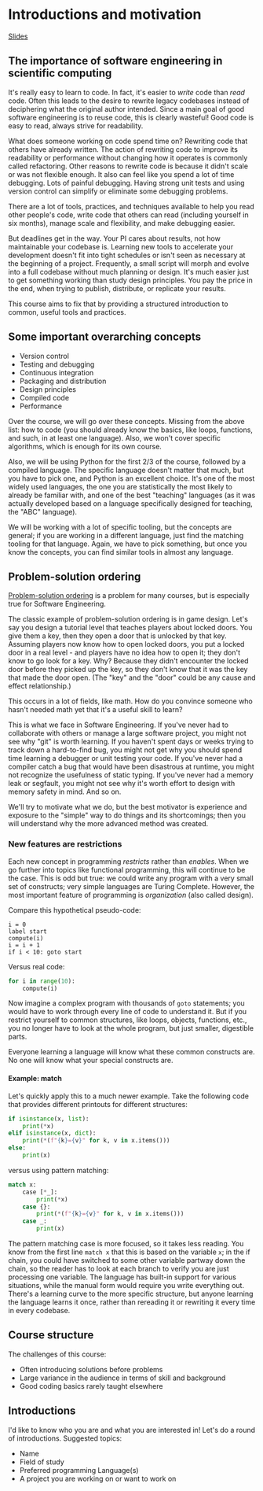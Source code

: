 # Introductions and motivation

[Slides](https://henryiii.github.io/se-for-sci/slides/week-01-1)

## The importance of software engineering in scientific computing

It's really easy to learn to code. In fact, it's easier to _write_ code than
_read_ code. Often this leads to the desire to rewrite legacy codebases instead
of deciphering what the original author intended. Since a main goal of good
software engineering is to reuse code, this is clearly wasteful! Good code is
easy to read, always strive for readability.

What does someone working on code spend time on? Rewriting code that others have
already written. The action of rewriting code to improve its readability or
performance without changing how it operates is commonly called refactoring.
Other reasons to rewrite code is because it didn't scale or was not flexible
enough. It also can feel like you spend a lot of time debugging. Lots of painful
debugging. Having strong unit tests and using version control can simplify or
eliminate some debugging problems.

There are a lot of tools, practices, and techniques available to help you read
other people's code, write code that others can read (including yourself in six
months), manage scale and flexibility, and make debugging easier.

But deadlines get in the way. Your PI cares about results, not how maintainable
your codebase is. Learning new tools to accelerate your development doesn't fit
into tight schedules or isn't seen as necessary at the beginning of a project.
Frequently, a small script will morph and evolve into a full codebase without
much planning or design. It's much easier just to get something working than
study design principles. You pay the price in the end, when trying to publish,
distribute, or replicate your results.

This course aims to fix that by providing a structured introduction to common,
useful tools and practices.

## Some important overarching concepts

- Version control
- Testing and debugging
- Continuous integration
- Packaging and distribution
- Design principles
- Compiled code
- Performance

Over the course, we will go over these concepts. Missing from the above list:
how to code (you should already know the basics, like loops, functions, and
such, in at least one language). Also, we won't cover specific algorithms, which
is enough for its own course.

Also, we will be using Python for the first 2/3 of the course, followed by a
compiled language. The specific language doesn't matter that much, but you have
to pick one, and Python is an excellent choice. It's one of the most widely used
languages, the one you are statistically the most likely to already be familiar
with, and one of the best "teaching" languages (as it was actually developed
based on a language specifically designed for teaching, the "ABC" language).

We will be working with a lot of specific tooling, but the concepts are general;
if you are working in a different language, just find the matching tooling for
that language. Again, we have to pick something, but once you know the concepts,
you can find similar tools in almost any language.

## Problem-solution ordering

[Problem-solution ordering](https://mkremins.github.io/blog/doors-headaches-intellectual-need/)
is a problem for many courses, but is especially true for Software Engineering.

The classic example of problem-solution ordering is in game design. Let's say
you design a tutorial level that teaches players about locked doors. You give
them a key, then they open a door that is unlocked by that key. Assuming players
now know how to open locked doors, you put a locked door in a real level - and
players have no idea how to open it; they don't know to go look for a key. Why?
Because they didn't encounter the locked door before they picked up the key, so
they don't know that it was the key that made the door open. (The "key" and the
"door" could be any cause and effect relationship.)

This occurs in a lot of fields, like math. How do you convince someone who
hasn't needed math yet that it's a useful skill to learn?

This is what we face in Software Engineering. If you've never had to collaborate
with others or manage a large software project, you might not see why "git" is
worth learning. If you haven't spent days or weeks trying to track down a
hard-to-find bug, you might not get why you should spend time learning a
debugger or unit testing your code. If you've never had a compiler catch a bug
that would have been disastrous at runtime, you might not recognize the
usefulness of static typing. If you've never had a memory leak or segfault, you
might not see why it's worth effort to design with memory safety in mind. And so
on.

We'll try to motivate what we do, but the best motivator is experience and
exposure to the "simple" way to do things and its shortcomings; then you will
understand why the more advanced method was created.

### New features are restrictions

Each new concept in programming _restricts_ rather than _enables_. When we go
further into topics like functional programming, this will continue to be the
case. This is odd but true: we could write any program with a very small set of
constructs; very simple languages are Turing Complete. However, the most
important feature of programming is _organization_ (also called design).

Compare this hypothetical pseudo-code:

```text
i = 0
label start
compute(i)
i = i + 1
if i < 10: goto start
```

Versus real code:

```python
for i in range(10):
    compute(i)
```

Now imagine a complex program with thousands of `goto` statements; you would
have to work through every line of code to understand it. But if you restrict
yourself to common structures, like loops, objects, functions, etc., you no
longer have to look at the whole program, but just smaller, digestible parts.

Everyone learning a language will know what these common constructs are. No one
will know what your special constructs are.

#### Example: match

Let's quickly apply this to a much newer example. Take the following code that
provides different printouts for different structures:

```python
if isinstance(x, list):
    print(*x)
elif isinstance(x, dict):
    print(*(f"{k}={v}" for k, v in x.items()))
else:
    print(x)
```

versus using pattern matching:

```python
match x:
    case [*_]:
        print(*x)
    case {}:
        print(*(f"{k}={v}" for k, v in x.items()))
    case _:
        print(x)
```

The pattern matching case is more focused, so it takes less reading. You know
from the first line `match x` that this is based on the variable `x`; in the if
chain, you could have switched to some other variable partway down the chain, so
the reader has to look at each branch to verify you are just processing one
variable. The language has built-in support for various situations, while the
manual form would require you write everything out. There's a learning curve to
the more specific structure, but anyone learning the language learns it once,
rather than rereading it or rewriting it every time in every codebase.

## Course structure

The challenges of this course:

- Often introducing solutions before problems
- Large variance in the audience in terms of skill and background
- Good coding basics rarely taught elsewhere

## Introductions

I'd like to know who you are and what you are interested in! Let's do a round of
introductions. Suggested topics:

- Name
- Field of study
- Preferred programming Language(s)
- A project you are working on or want to work on
